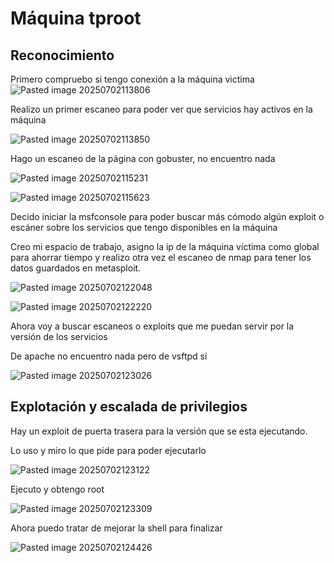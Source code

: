 # Máquina tproot

## Reconocimiento

Primero compruebo si tengo conexión a la máquina victima
![Pasted image 20250702113806](https://github.com/user-attachments/assets/9fdc4ddf-85ff-4ef4-8fdc-fa94dfa0efa5)

Realizo un primer escaneo para poder ver que servicios hay activos en la máquina

![Pasted image 20250702113850](https://github.com/user-attachments/assets/8216a4f8-10ae-43a4-b846-777b8831ada5)

Hago un escaneo de la página con gobuster, no encuentro nada

![Pasted image 20250702115231](https://github.com/user-attachments/assets/fb1d1d85-b096-4972-a3bc-75b677ef50a6)

![Pasted image 20250702115623](https://github.com/user-attachments/assets/64f39dd8-3809-48e2-9544-19d5d8dff094)

Decido iniciar la msfconsole para poder buscar más cómodo algún exploit o escáner sobre los servicios que tengo disponibles en la máquina

Creo mi espacio de trabajo, asigno la ip de la máquina víctima como global para ahorrar tiempo y realizo otra vez el escaneo de nmap para tener los datos guardados en metasploit.

![Pasted image 20250702122048](https://github.com/user-attachments/assets/56d87c2f-fb34-464e-ae48-d2ec88b1897b)

![Pasted image 20250702122220](https://github.com/user-attachments/assets/05414e59-e6e0-4676-bc2b-f48cea69e86a)

Ahora voy a buscar escaneos o exploits que me puedan servir por la versión de los servicios

De apache no encuentro nada pero de vsftpd si

![Pasted image 20250702123026](https://github.com/user-attachments/assets/4d065d60-2a85-4478-8e95-94d56b45caa9)

## Explotación y escalada de privilegios

Hay un exploit de puerta trasera para la versión que se esta ejecutando.

Lo uso y miro lo que pide para poder ejecutarlo

![Pasted image 20250702123122](https://github.com/user-attachments/assets/d31376a8-e569-4fd0-8cd5-a84c3be73fa1)

Ejecuto y obtengo root

![Pasted image 20250702123309](https://github.com/user-attachments/assets/6fe55bb9-0476-4ded-9d46-88ee564ebe26)

Ahora puedo tratar de mejorar la shell para finalizar

![Pasted image 20250702124426](https://github.com/user-attachments/assets/ac8cca6e-7e79-45be-b255-8f0bb183baae)











